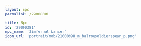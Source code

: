 ```yaml
---
layout: npc
permalink: /29000381

title: Npc
id: '29000381'
npc_name: 'Simfernal Lancer'
icon_url: 'portrait/mob/21000998_m_balrogsoldierspear_p.png'
---
```

